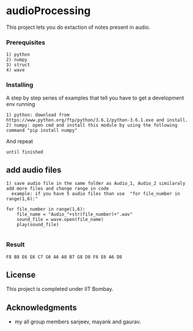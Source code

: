 # audioProcessing

This project lets you do extaction of notes present in audio.



### Prerequisites


```
1) python
2) numpy
3) struct
4) wave
```

### Installing

A step by step series of examples that tell you have to get a development env running

```
1) python: download from https://www.python.org/ftp/python/3.6.1/python-3.6.1.exe and install.
2) numpy: open cmd and install this module by using the following command "pip install numpy"

```

And repeat

```
until finished
```



## add audio files 


```
1) save audio file in the same folder as Audio_1, Audio_2 similaraly add more files and change range in code 
  example: if you have 5 audio files than use  "for file_number in range(1,6):"

for file_number in range(1,6):
    file_name = "Audio_"+str(file_number)+".wav"
    sound_file = wave.open(file_name)
    play(sound_file)
    
```

### Result
```
F8 B8 E6 E6 C7 G6 A6 A8 B7 G8 D8 F6 E6 A6 D8 
``` 

## License

This project is completed under IIT Bombay.

## Acknowledgments

* my all group members sanjeev, mayank and gaurav.



